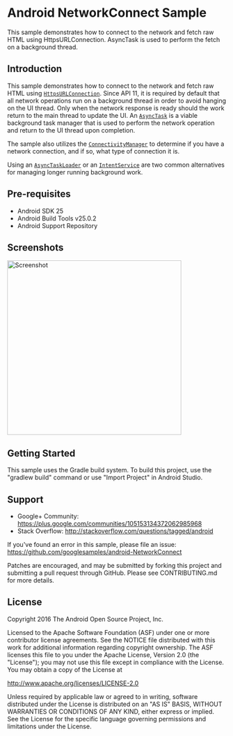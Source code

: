 
Android NetworkConnect Sample
===================================

This sample demonstrates how to connect to the network and fetch raw HTML using
HttpsURLConnection. AsyncTask is used to perform the fetch on a background thread.

Introduction
------------

This sample demonstrates how to connect to the network and fetch raw HTML using
[`HttpsURLConnection`][4]. Since API 11, it is required by default that all network
operations run on a background thread in order to avoid hanging on the UI thread. Only
when the network response is ready should the work return to the main thread to update
the UI. An [`AsyncTask`][3] is a viable background task manager that is used to perform
the network operation and return to the UI thread upon completion.

The sample also utilizes the [`ConnectivityManager`][1] to determine if you have
a network connection, and if so, what type of connection it is.

Using an [`AsyncTaskLoader`][6] or an [`IntentService`][5] are two common alternatives
for managing longer running background work.

[1]: https://developer.android.com/reference/android/net/ConnectivityManager.html
[2]: https://developer.android.com/reference/android/net/NetworkInfo.html
[3]: https://developer.android.com/reference/android/os/AsyncTask.html
[4]: https://developer.android.com/reference/javax/net/ssl/HttpsURLConnection.html
[5]: https://developer.android.com/reference/android/app/IntentService.html
[6]: https://developer.android.com/reference/android/content/AsyncTaskLoader.html

Pre-requisites
--------------

- Android SDK 25
- Android Build Tools v25.0.2
- Android Support Repository

Screenshots
-------------

<img src="screenshots/main.png" height="400" alt="Screenshot"/> 

Getting Started
---------------

This sample uses the Gradle build system. To build this project, use the
"gradlew build" command or use "Import Project" in Android Studio.

Support
-------

- Google+ Community: https://plus.google.com/communities/105153134372062985968
- Stack Overflow: http://stackoverflow.com/questions/tagged/android

If you've found an error in this sample, please file an issue:
https://github.com/googlesamples/android-NetworkConnect

Patches are encouraged, and may be submitted by forking this project and
submitting a pull request through GitHub. Please see CONTRIBUTING.md for more details.

License
-------

Copyright 2016 The Android Open Source Project, Inc.

Licensed to the Apache Software Foundation (ASF) under one or more contributor
license agreements.  See the NOTICE file distributed with this work for
additional information regarding copyright ownership.  The ASF licenses this
file to you under the Apache License, Version 2.0 (the "License"); you may not
use this file except in compliance with the License.  You may obtain a copy of
the License at

http://www.apache.org/licenses/LICENSE-2.0

Unless required by applicable law or agreed to in writing, software
distributed under the License is distributed on an "AS IS" BASIS, WITHOUT
WARRANTIES OR CONDITIONS OF ANY KIND, either express or implied.  See the
License for the specific language governing permissions and limitations under
the License.
